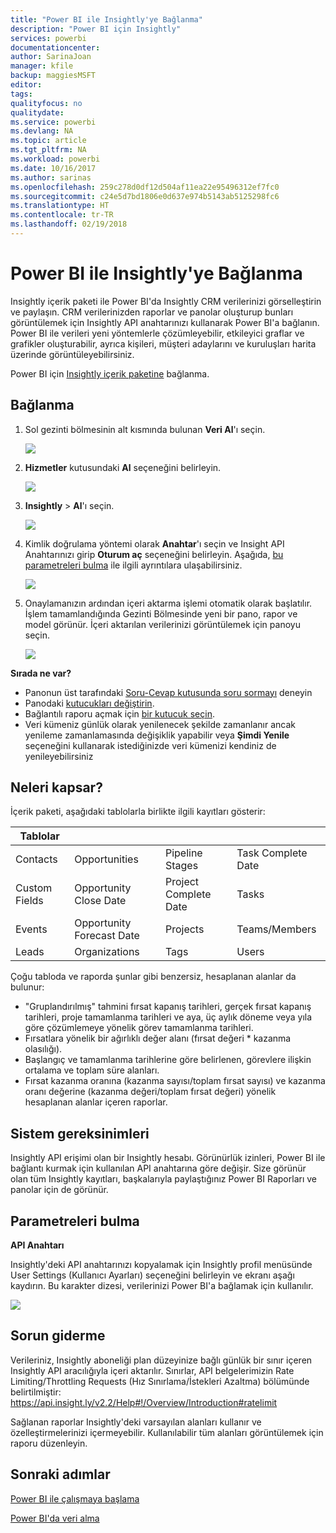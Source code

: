 ```yaml
---
title: "Power BI ile Insightly'ye Bağlanma"
description: "Power BI için Insightly"
services: powerbi
documentationcenter: 
author: SarinaJoan
manager: kfile
backup: maggiesMSFT
editor: 
tags: 
qualityfocus: no
qualitydate: 
ms.service: powerbi
ms.devlang: NA
ms.topic: article
ms.tgt_pltfrm: NA
ms.workload: powerbi
ms.date: 10/16/2017
ms.author: sarinas
ms.openlocfilehash: 259c278d0df12d504af11ea22e95496312ef7fc0
ms.sourcegitcommit: c24e5d7bd1806e0d637e974b5143ab5125298fc6
ms.translationtype: HT
ms.contentlocale: tr-TR
ms.lasthandoff: 02/19/2018
---
```

# <a name="connect-to-insightly-with-power-bi"></a>Power BI ile Insightly'ye Bağlanma
Insightly içerik paketi ile Power BI'da Insightly CRM verilerinizi görselleştirin ve paylaşın. CRM verilerinizden raporlar ve panolar oluşturup bunları görüntülemek için Insightly API anahtarınızı kullanarak Power BI'a bağlanın. Power BI ile verileri yeni yöntemlerle çözümleyebilir, etkileyici graflar ve grafikler oluşturabilir, ayrıca kişileri, müşteri adaylarını ve kuruluşları harita üzerinde görüntüleyebilirsiniz.

Power BI için [Insightly içerik paketine](https://app.powerbi.com/getdata/services/insightly) bağlanma.

## <a name="how-to-connect"></a>Bağlanma
1. Sol gezinti bölmesinin alt kısmında bulunan **Veri Al**'ı seçin.
   
   ![](media/service-connect-to-insightly/getdata.png)
2. **Hizmetler** kutusundaki **Al** seçeneğini belirleyin.
   
   ![](media/service-connect-to-insightly/services.png)
3. **Insightly** \>  **Al**'ı seçin.
   
   ![](media/service-connect-to-insightly/insightly.png)
4. Kimlik doğrulama yöntemi olarak **Anahtar**'ı seçin ve Insight API Anahtarınızı girip **Oturum aç** seçeneğini belirleyin. Aşağıda, [bu parametreleri bulma](#FindingParams) ile ilgili ayrıntılara ulaşabilirsiniz.
   
   ![](media/service-connect-to-insightly/creds.png)
5. Onaylamanızın ardından içeri aktarma işlemi otomatik olarak başlatılır. İşlem tamamlandığında Gezinti Bölmesinde yeni bir pano, rapor ve model görünür. İçeri aktarılan verilerinizi görüntülemek için panoyu seçin.
   
     ![](media/service-connect-to-insightly/dashboard.png)

**Sırada ne var?**

* Panonun üst tarafındaki [Soru-Cevap kutusunda soru sormayı](power-bi-q-and-a.md) deneyin
* Panodaki [kutucukları değiştirin](service-dashboard-edit-tile.md).
* Bağlantılı raporu açmak için [bir kutucuk seçin](service-dashboard-tiles.md).
* Veri kümeniz günlük olarak yenilenecek şekilde zamanlanır ancak yenileme zamanlamasında değişiklik yapabilir veya **Şimdi Yenile** seçeneğini kullanarak istediğinizde veri kümenizi kendiniz de yenileyebilirsiniz

## <a name="whats-included"></a>Neleri kapsar?
İçerik paketi, aşağıdaki tablolarla birlikte ilgili kayıtları gösterir:

| Tablolar |  |  |  |
| --- | --- | --- | --- |
| Contacts |Opportunities |Pipeline Stages |Task Complete Date |
| Custom Fields |Opportunity Close Date |Project Complete Date |Tasks |
| Events |Opportunity Forecast Date |Projects |Teams/Members |
| Leads |Organizations |Tags |Users |

Çoğu tabloda ve raporda şunlar gibi benzersiz, hesaplanan alanlar da bulunur:  

* "Gruplandırılmış" tahmini fırsat kapanış tarihleri, gerçek fırsat kapanış tarihleri, proje tamamlanma tarihleri ve aya, üç aylık döneme veya yıla göre çözümlemeye yönelik görev tamamlanma tarihleri.  
* Fırsatlara yönelik bir ağırlıklı değer alanı (fırsat değeri * kazanma olasılığı).  
* Başlangıç ve tamamlanma tarihlerine göre belirlenen, görevlere ilişkin ortalama ve toplam süre alanları.  
* Fırsat kazanma oranına (kazanma sayısı/toplam fırsat sayısı) ve kazanma oranı değerine (kazanma değeri/toplam fırsat değeri) yönelik hesaplanan alanlar içeren raporlar.  

## <a name="system-requirements"></a>Sistem gereksinimleri
Insightly API erişimi olan bir Insightly hesabı. Görünürlük izinleri, Power BI ile bağlantı kurmak için kullanılan API anahtarına göre değişir. Size görünür olan tüm Insightly kayıtları, başkalarıyla paylaştığınız Power BI Raporları ve panolar için de görünür.

<a name="FindingParams"></a>

## <a name="finding-parameters"></a>Parametreleri bulma
**API Anahtarı**

Insightly'deki API anahtarınızı kopyalamak için Insightly profil menüsünde User Settings (Kullanıcı Ayarları) seçeneğini belirleyin ve ekranı aşağı kaydırın. Bu karakter dizesi, verilerinizi Power BI'a bağlamak için kullanılır.

![](media/service-connect-to-insightly/findapi.png)

## <a name="troubleshooting"></a>Sorun giderme
Verileriniz, Insightly aboneliği plan düzeyinize bağlı günlük bir sınır içeren Insightly API aracılığıyla içeri aktarılır. Sınırlar, API belgelerimizin Rate Limiting/Throttling Requests (Hız Sınırlama/İstekleri Azaltma) bölümünde belirtilmiştir: https://api.insight.ly/v2.2/Help#!/Overview/Introduction#ratelimit

Sağlanan raporlar Insightly'deki varsayılan alanları kullanır ve özelleştirmelerinizi içermeyebilir. Kullanılabilir tüm alanları görüntülemek için raporu düzenleyin.

## <a name="next-steps"></a>Sonraki adımlar
[Power BI ile çalışmaya başlama](service-get-started.md)

[Power BI'da veri alma](service-get-data.md)

